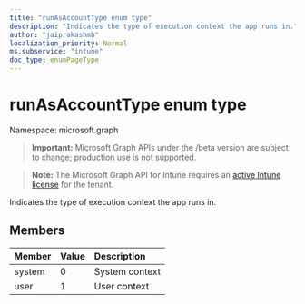 ```yaml
---
title: "runAsAccountType enum type"
description: "Indicates the type of execution context the app runs in."
author: "jaiprakashmb"
localization_priority: Normal
ms.subservice: "intune"
doc_type: enumPageType
---
```


# runAsAccountType enum type

Namespace: microsoft.graph

> **Important:** Microsoft Graph APIs under the /beta version are subject to change; production use is not supported.

> **Note:** The Microsoft Graph API for Intune requires an [active Intune license](https://go.microsoft.com/fwlink/?linkid=839381) for the tenant.

Indicates the type of execution context the app runs in.

## Members
|Member|Value|Description|
|:---|:---|:---|
|system|0|System context|
|user|1|User context|